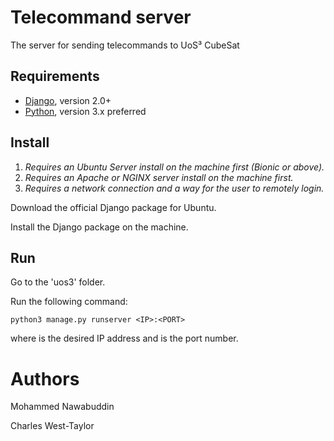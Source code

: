 # Telecommand server
The server for sending telecommands to UoS³ CubeSat

## Requirements
+ [Django](https://www.djangoproject.com/), version 2.0+
+ [Python](https://www.python.org/), version 3.x preferred

## Install
1. _Requires an Ubuntu Server install on the machine first (Bionic or above)._
2. _Requires an Apache or NGINX server install on the machine first._
3. _Requires a network connection and a way for the user to remotely login._

Download the official Django package for Ubuntu.

Install the Django package on the machine.

## Run
Go to the 'uos3' folder.

Run the following command:

`python3 manage.py runserver <IP>:<PORT>`

where <IP> is the desired IP address and <PORT> is the port number.

# Authors

Mohammed Nawabuddin

Charles West-Taylor
